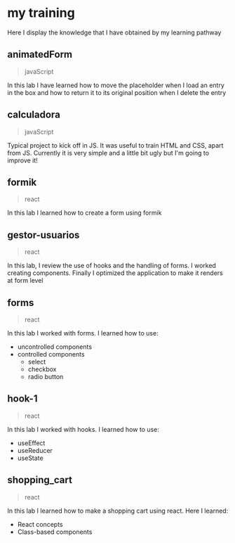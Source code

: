 # my training
Here I display the knowledge that I have obtained by my learning pathway

## animatedForm
>javaScript

In this lab I have learned how to move the placeholder when I load an entry in the box and how to return it to its original position when I delete the entry 

## calculadora
>javaScript

Typical project to kick off in JS. It was useful to train HTML and CSS, apart from JS.
Currently it is very simple and a little bit ugly but I'm going to improve it!  

## formik
> react

In this lab I learned how to create a form using formik

## gestor-usuarios
> react

In this lab, I review the use of hooks and the handling of forms. I worked creating components. Finally I optimized the application to make it renders at form level

## forms
> react

In this lab I worked with forms. I learned how to use:


- uncontrolled components
- controlled components
    - select
    - checkbox
    - radio button



## hook-1
>react

In this lab I worked with hooks. I learned how to use:

- useEffect
- useReducer
- useState

## shopping_cart
> react

In this lab I learned how to make a shopping cart using react. Here I learned:

- React concepts 
- Class-based components 